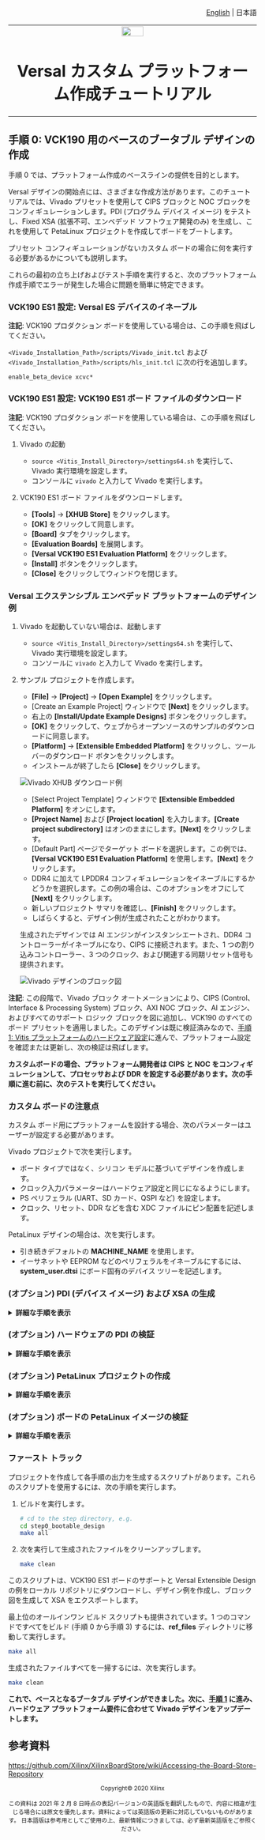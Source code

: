 <!--
# Copyright 2020 Xilinx Inc.
#
# Licensed under the Apache License, Version 2.0 (the "License");
# you may not use this file except in compliance with the License.
# You may obtain a copy of the License at
#
#     http://www.apache.org/licenses/LICENSE-2.0
#
# Unless required by applicable law or agreed to in writing, software
# distributed under the License is distributed on an "AS IS" BASIS,
# WITHOUT WARRANTIES OR CONDITIONS OF ANY KIND, either express or implied.
# See the License for the specific language governing permissions and
# limitations under the License.
-->
<p align="right"><a href="../../../README.md">English</a> | <a>日本語</a></p>

<table width="100%">
 <tr width="100%">
    <td align="center"><img src="https://japan.xilinx.com/content/dam/xilinx/imgs/press/media-kits/corporate/xilinx-logo.png" width="30%"/><h1>Versal カスタム プラットフォーム作成チュートリアル</h1>
    </td>
 </tr>
</table>

## 手順 0: VCK190 用のベースのブータブル デザインの作成

手順 0 では、プラットフォーム作成のベースラインの提供を目的とします。

Versal デザインの開始点には、さまざまな作成方法があります。このチュートリアルでは、Vivado プリセットを使用して CIPS ブロックと NOC ブロックをコンフィギュレーションします。PDI (プログラム デバイス イメージ) をテストし、Fixed XSA (拡張不可、エンベデッド ソフトウェア開発のみ) を生成し、これを使用して PetaLinux プロジェクトを作成してボードをブートします。

プリセット コンフィギュレーションがないカスタム ボードの場合に何を実行する必要があるかについても説明します。

これらの最初の立ち上げおよびテスト手順を実行すると、次のプラットフォーム作成手順でエラーが発生した場合に問題を簡単に特定できます。

### VCK190 ES1 設定: Versal ES デバイスのイネーブル

**注記**: VCK190 プロダクション ボードを使用している場合は、この手順を飛ばしてください。

`<Vivado_Installation_Path>/scripts/Vivado_init.tcl` および `<Vivado_Installation_Path>/scripts/hls_init.tcl` に次の行を追加します。

```
enable_beta_device xcvc*
```

### VCK190 ES1 設定: VCK190 ES1 ボード ファイルのダウンロード

**注記**: VCK190 プロダクション ボードを使用している場合は、この手順を飛ばしてください。

1. Vivado の起動

   - `source <Vitis_Install_Directory>/settings64.sh` を実行して、Vivado 実行環境を設定します。
   - コンソールに `vivado` と入力して Vivado を実行します。

2. VCK190 ES1 ボード ファイルをダウンロードします。

   - **\[Tools]** → **\[XHUB Store]** をクリックします。
   - **\[OK]** をクリックして同意します。
   - **\[Board]** タブをクリックします。
   - **\[Evaluation Boards]** を展開します。
   - **\[Versal VCK190 ES1 Evaluation Platform]** をクリックします。
   - **\[Install]** ボタンをクリックします。
   - **\[Close]** をクリックしてウィンドウを閉じます。

### Versal エクステンシブル エンベデッド プラットフォームのデザイン例

1. Vivado を起動していない場合は、起動します

   - `source <Vitis_Install_Directory>/settings64.sh` を実行して、Vivado 実行環境を設定します。
   - コンソールに `vivado` と入力して Vivado を実行します。

2. サンプル プロジェクトを作成します。

   - **\[File]** → **\[Project]** → **\[Open Example]** をクリックします。
   - \[Create an Example Project] ウィンドウで **\[Next]** をクリックします。
   - 右上の **\[Install/Update Example Designs]** ボタンをクリックします。
   - **\[OK]** をクリックして、ウェブからオープンソースのサンプルのダウンロードに同意します。
   - **\[Platform]** → **\[Extensible Embedded Platform]** をクリックし、ツールバーのダウンロード ボタンをクリックします。
   - インストールが終了したら **\[Close]** をクリックします。

   ![Vivado XHUB ダウンロード例](images/step0/vivado_download_example.png)

   - \[Select Project Template] ウィンドウで **\[Extensible Embedded Platform]** をオンにします。
   - **\[Project Name]** および **\[Project location]** を入力します。**\[Create project subdirectory]** はオンのままにします。**\[Next]** をクリックします。
   - \[Default Part] ページでターゲット ボードを選択します。この例では、**\[Versal VCK190 ES1 Evaluation Platform]** を使用します。**\[Next]** をクリックします。
   - DDR4 に加えて LPDDR4 コンフィギュレーションをイネーブルにするかどうかを選択します。この例の場合は、このオプションをオフにして **\[Next]** をクリックします。
   - 新しいプロジェクト サマリを確認し、**\[Finish]** をクリックします。
   - しばらくすると、デザイン例が生成されたことがわかります。

   生成されたデザインでは AI エンジンがインスタンシエートされ、DDR4 コントローラーがイネーブルになり、CIPS に接続されます。また、1 つの割り込みコントローラー、3 つのクロック、および関連する同期リセット信号も提供されます。

   ![Vivado デザインのブロック図](images/step0/vivado_design_diagram.png)

**注記**: この段階で、Vivado ブロック オートメーションにより、CIPS (Control、Interface \& Processing System) ブロック、AXI NOC ブロック、AI エンジン、およびすべてのサポート ロジック ブロックを図に追加し、VCK190 のすべてのボード プリセットを適用しました。このデザインは既に検証済みなので、[手順 1: Vitis プラットフォームのハードウェア設定](step1.md)に進んで、プラットフォーム設定を確認または更新し、次の検証は飛ばします。

**カスタムボードの場合、プラットフォーム開発者は CIPS と NOC をコンフィギュレーションして、プロセッサおよび DDR を設定する必要があります。次の手順に進む前に、次のテストを実行してください。**

### カスタム ボードの注意点

カスタム ボード用にプラットフォームを設計する場合、次のパラメーターはユーザーが設定する必要があります。

Vivado プロジェクトで次を実行します。

- ボード タイプではなく、シリコン モデルに基づいてデザインを作成します。
- クロック入力パラメーターはハードウェア設定と同じになるようにします。
- PS ペリフェラル (UART、SD カード、QSPI など) を設定します。
- クロック、リセット、DDR などを含む XDC ファイルにピン配置を記述します。

PetaLinux デザインの場合は、次を実行します。

- 引き続きデフォルトの **MACHINE\_NAME** を使用します。
- イーサネットや EEPROM などのペリフェラルをイネーブルにするには、**system\_user.dtsi** にボード固有のデバイス ツリーを記述します。

### (オプション) PDI (デバイス イメージ) および XSA の生成

<details>
  <summary><b>詳細な手順を表示</b></summary>
1. ブロック デザインを検証します。

   - ブロック図のツールバーの **\[Validate Design (F6)]** ボタンをクリックします

2. HDL ラッパーを作成します。

   - \[Sources] タブで system.bd を右クリックし、**\[Create HDL Wrapper]** をクリックします。ポップアップ ウィンドウで、\[Let Vivado Manage] を選択します。

3. デバイス イメージを生成します。

   - Flow Navigator で **\[Generate Device Image]** をクリックします。

   - 「No Implementation Results Available」というメッセージが表示されたら **\[Yes]** をクリックします。

   ![](./images/step0/vivado_no_imp_avail.png)

   - \[Launch Runs] ダイアログ ボックスのオプションはデフォルトのままで **\[OK]** をクリックします。

   ブロック図を生成し、インプリメンテーション全体を実行するには時間がかかります。

   PDI は `vck190_custom_platform.runs/impl_1/` に生成されます。

4. PetaLinux プロジェクト作成用に Fixed XSA をエクスポートします。

   a) **\[File] → \[Export] → \[Hardware]** をクリックし、\[Next] をクリックします。

   b) \[Output] を **\[Include Device Image]** にします。\[Next] をクリックします。

   c) 出力 XSA ファイル名とディレクトリを設定します。\[Next] をクリックします。

   \[Finish] をクリックします。

</details>

### (オプション) ハードウェアの PDI の検証

<details>
  <summary><b>詳細な手順を表示</b></summary>
1. XSCT でハードウェア サーバーを接続します。

   ```tcl
   # If JTAG cable is connected locally
   connect

   # If JTAG cable is connected on another server, launch hw_server on that server then connect to that remote hardware server
   connect -url TCP:<SERVER NAME or IP>:3121
   ```

2. XSCT で PDI をダウンロードします。

   ```tcl
   device program <PDI file>
   ```

   PDI プログラムはエラーなくダウンロードする必要があります。XSCT コンソールでエラーが発生した場合は、ブロック デザインの設定を確認してください。

   VCK190 ボードの UART コンソールに次の例のように表示されます。

<details>
  <summary><b>ログを表示</b></summary>

```
[8.716546]****************************************
[10.387178]Xilinx Versal Platform Loader and Manager
[15.181959]Release 2020.2   Nov 30 2020  -  07:20:11
[19.889662]Platform Version: v1.0 PMC: v1.0, PS: v1.0
[24.684093]BOOTMODE: 0, MULTIBOOT: 0x0
[28.172159]****************************************
[32.817343] 28.506881 ms for PrtnNum: 1, Size: 2224 Bytes
[37.939565]-------Loading Prtn No: 0x2
[41.975581] 0.531603 ms for PrtnNum: 2, Size: 48 Bytes
[46.307975]-------Loading Prtn No: 0x3
[153.848428] 104.031565 ms for PrtnNum: 3, Size: 57168 Bytes
[156.392071]-------Loading Prtn No: 0x4
[159.994956] 0.012506 ms for PrtnNum: 4, Size: 2512 Bytes
[165.110546]-------Loading Prtn No: 0x5
[168.715028] 0.014362 ms for PrtnNum: 5, Size: 3424 Bytes
[173.831756]-------Loading Prtn No: 0x6
[177.430206] 0.007693 ms for PrtnNum: 6, Size: 80 Bytes
[182.427400]+++++++Loading Image No: 0x2, Name: pl_cfi, Id: 0x18700000
[188.652918]-------Loading Prtn No: 0x7
[1564.072421] 1371.823162 ms for PrtnNum: 7, Size: 707472 Bytes
[1566.876806]-------Loading Prtn No: 0x8
[1956.351062] 385.792100 ms for PrtnNum: 8, Size: 365712 Bytes
[1959.102465]+++++++Loading Image No: 0x3, Name: fpd, Id: 0x0420C003
[1965.172668]-------Loading Prtn No: 0x9
[1969.287834] 0.436437 ms for PrtnNum: 9, Size: 992 Bytes
[1974.032078]***********Boot PDI Load: Done*************
[1979.057962]55080.597596 ms: ROM Time
[1982.528018]Total PLM Boot Time
```

</details>
PDI が正常にロードできない場合は、CIPS 設定を確認してください。

</details>

### (オプション) PetaLinux プロジェクトの作成

<details>
  <summary><b>詳細な手順を表示</b></summary>
カスタム デザインでは、独自の CIPS、NOC、および AI エンジンの接続とプロパティを設計した場合、このハードウェア デザインで Linux を問題なく起動できることを確認してから先に進むことをお勧めします。

この手順で簡単に確認するには、VCK190 のプリビルドのデバイス ツリーを使用します。イーサネット MAC の PHY アドレスなどのペリフェラル プロパティを設定しやすくなっています。これらの設定はボードによって異なります。カスタム ボードのボード立ち上げ段階中に BSP エンジニアが開発する必要があります。

1. XSA を使用して PetaLinux プロジェクトを作成します。

   ```bash
   petalinux-create -t project --template versal --force -n petalinux
   cd petalinux
   petalinux-config --get-hw-description=<path to xsa directory> --silentconfig
   ```

   - 作成される PetaLinux プロジェクト名は **petalinux** です。PetaLinux プロジェクト名は **petalinux-create -n** オプションで自由に変更できます。

2. VCK190 デバイス ツリーを適用します。

   - `petalinux-config` を実行します。
   - **\[DTG Settings]** をクリックします。
   - **MACHINE\_NAME** オプション (CONFIG\_SUBSYSTEM\_MACHINE\_NAME) に **versal-vck190-reva-x-ebm-02-reva** を入力します。

   **注記**: このプリセット デバイス設定により、デバイス ツリーにイーサネット PHY 情報が追加されます。[デバイス ツリーのソース コード][1]が PetaLinux プロジェクトに適用されます。

[1]: https://github.com/Xilinx/u-boot-xlnx/blob/master/arch/arm/dts/versal-vck190-revA-x-ebm-02-revA.dts ""
3. PetaLinux イメージのビルド

   ```bash
   petalinux-build
   petalinux-package --boot --u-boot
   ```

   **BOOT.BIN**、**boot.scr**、**image.ub** 出力ファイルは ***images/linux*** ディレクトリに含まれます。

</details>

### (オプション) ボードの PetaLinux イメージの検証

<details>
  <summary><b>詳細な手順を表示</b></summary>

1. **build/petalinux/images/linux** ディレクトリから **BOOT.BIN**、**image.ub**、および **boot.scr** を SD カード (fat32 パーティション) にコピーします。
2. SD カードを VCK190 に挿入し、ブート モードを SD boot (0001) に設定して、ボードを起動します。
3. Linux が正常に起動することを確認します。ユーザー名 root、パスワード root でログインします。

<details>
  <summary><b>ログを表示</b></summary>

  ``` root@petalinux:~# [391.115631]**************************************** [392.964450]Xilinx Versal Platform Loader and Manager [397.854212]Release 2020.2 Nov 30 2020 - 08:35:24 [402.657115]Platform Version: v1.0 PMC: v1.0, PS: v1.0 [407.546118]BOOTMODE: 14, MULTIBOOT: 0xF0000000 [411.825475]**************************************** [416.562993] 27.536159 ms for PrtnNum: 1, Size: 2224 Bytes [421.778446]-------Loading Prtn No: 0x2 [425.913643] 0.539328 ms for PrtnNum: 2, Size: 48 Bytes [430.334103]-------Loading Prtn No: 0x3 [460.345490] 26.411068 ms for PrtnNum: 3, Size: 55792 Bytes [462.806209]-------Loading Prtn No: 0x4 [469.349675] 2.942065 ms for PrtnNum: 4, Size: 6032 Bytes [471.634443]-------Loading Prtn No: 0x5 [475.247578] 0.018731 ms for PrtnNum: 5, Size: 80 Bytes PSM Firmware version: 2020.2 [Build: Nov 30 2020 08:35:39 ] [485.617643]+++++++Loading Image No: 0x2, Name: pl_cfi, Id: 0x18700000 [491.879575]-------Loading Prtn No: 0x6 [12215.749846] 11720.267596 ms for PrtnNum: 6, Size: 707472 Bytes [12218.734381]-------Loading Prtn No: 0x7 [12409.592215] 187.084284 ms for PrtnNum: 7, Size: 365712 Bytes [12412.438018]+++++++Loading Image No: 0x3, Name: fpd, Id: 0x0420C003 [12418.595431]-------Loading Prtn No: 0x8 [12425.245950] 2.878087 ms for PrtnNum: 8, Size: 992 Bytes [12427.832593]+++++++Loading Image No: 0x4, Name: apu_subsyste, Id: 0x1C000000 [12434.597334]-------Loading Prtn No: 0x9 [12451.208925] 12.838115 ms for PrtnNum: 9, Size: 24752 Bytes [12453.843937]-------Loading Prtn No: 0xA [12483.552243] 25.934581 ms for PrtnNum: 10, Size: 59360 Bytes [12486.274409]-------Loading Prtn No: 0xB [12875.033006] 384.984465 ms for PrtnNum: 11, Size: 883968 Bytes N[12877.994431]***** ** **Bont PDr Load:lDone***A****** ** [1i88a.177003]4t0.8 5415 ms: ROMOTime [12886.560593]cotal P M BootOTime BL31: Non secure code at 0x8000000 NOTICE: BL31: v2.2(debug):xilinx_rebase_v2.2_2020.1-10-ge6eea88b1 NOTICE: BL31: Built : 08:34:09, Nov 30 2020 INFO: GICv3 with legacy support detected. ARM GICv3 driver initialized in EL3 INFO: BL31: Initializing runtime services WARNING: BL31: cortex_a72: CPU workaround for 859971 was missing! INFO: BL31: cortex_a72: CPU workaround for cve_2017_5715 was applied INFO: BL31: cortex_a72: CPU workaround for cve_2018_3639 was applied INFO: BL31: Preparing for EL3 exit to normal world INFO: Entry point address = 0x8000000 INFO: SPSR = 0x3c9
U-Boot 2020.01 (Nov 30 2020 - 08:35:27 +0000)

Model: Xilinx Versal vck190 Eval board revA (EMMC) DRAM:  2 GiB EL Level:       EL2 MMC:   sdhci@f1040000: 1, sdhci@f1050000: 0 In:    serial@ff000000 Out:   serial@ff000000 Err:   serial@ff000000 Bootmode: LVL\_SHFT\_SD\_MODE1 Net: ZYNQ GEM: ff0c0000, mdio bus ff0c0000, phyaddr 1, interface rgmii-id

Warning: ethernet@ff0c0000 (eth0) using random MAC address - d6:20:82:36:90:32 eth0: ethernet@ff0c0000 ZYNQ GEM: ff0d0000, mdio bus ff0c0000, phyaddr 2, interface rgmii-id

Warning: ethernet@ff0d0000 (eth1) using random MAC address - 2a:64:10:c2:a6:be , eth1: ethernet@ff0d0000 Hit any key to stop autoboot:  0 switch to partitions #0, OK mmc0 is current device Scanning mmc 0:1... Found U-Boot script /boot.scr 2007 bytes read in 17 ms (115.2 KiB/s)

## Executing script at 20000000

17065984 bytes read in 1372 ms (11.9 MiB/s)

## Loading kernel from FIT Image at 10000000 ...

Using 'conf@system-top.dtb' configuration Trying 'kernel@1' kernel subimage Description:  Linux kernel Type:         Kernel Image Compression:  gzip compressed Data Start:   0x100000f8 Data Size:    8341982 Bytes = 8 MiB Architecture: AArch64 OS:           Linux Load Address: 0x00080000 Entry Point:  0x00080000 Hash algo:    sha256 Hash value:   2f80978de5abed593d2caad4b8322d21400424d2510173d49fa04f0d78e8b83f Verifying Hash Integrity ... sha256+ OK

## Loading ramdisk from FIT Image at 10000000 ...

Using 'conf@system-top.dtb' configuration Trying 'ramdisk@1' ramdisk subimage Description:  petalinux-image-minimal Type:         RAMDisk Image Compression:  uncompressed Data Start:   0x107fad60 Data Size:    8697128 Bytes = 8.3 MiB Architecture: AArch64 OS:           Linux Load Address: unavailable Entry Point:  unavailable Hash algo:    sha256 Hash value:   89c3603e8057b56af941cb225c0859d3e57fe2d6e04f0856a4dce74c41855e2e Verifying Hash Integrity ... sha256+ OK

## Loading fdt from FIT Image at 10000000 ...

Using 'conf@system-top.dtb' configuration Trying 'fdt@system-top.dtb' fdt subimage Description:  Flattened Device Tree blob Type:         Flat Device Tree Compression:  uncompressed Data Start:   0x107f4be8 Data Size:    24741 Bytes = 24.2 KiB Architecture: AArch64 Hash algo:    sha256 Hash value:   e3695fb8926b53c44738ceb4be473cef2bd53d6aaa49fd9c695af71d5ca3a80a Verifying Hash Integrity ... sha256+ OK Booting using the fdt blob at 0x107f4be8 Uncompressing Kernel Image Loading Ramdisk to 787b4000, end 78fff528 ... OK Loading Device Tree to 000000000fff6000, end 000000000ffff0a4 ... OK

Starting kernel ...

(skipping very long Linux boot log)

\[    6.149369] Run /init as init process INIT: version 2.88 booting Starting udev \[    6.229790] udevd\[264]: starting version 3.2.8 \[    6.234535] random: udevd: uninitialized urandom read (16 bytes read) \[    6.241009] random: udevd: uninitialized urandom read (16 bytes read) \[    6.247486] random: udevd: uninitialized urandom read (16 bytes read) \[    6.257326] udevd\[265]: starting eudev-3.2.8 \[    6.615105] random: fast init done \[    6.655502] EXT4-fs (mmcblk1p2): recovery complete \[    6.659634] FAT-fs (mmcblk1p1): Volume was not properly unmounted. Some data may be corrupt. Please run fsck. \[    6.660306] EXT4-fs (mmcblk1p2): mounted filesystem with ordered data mode. Opts: (null) Configuring packages on first boot.... (This may take several minutes. Please do not power off the machine.) Running postinst /etc/rpm-postinsts/100-sysvinit-inittab... update-rc.d: /etc/init.d/run-postinsts exists during rc.d purge (continuing) INIT: Entering runlevel: 5 Configuring network interfaces... \[    6.965895] pps pps0: new PPS source ptp0 \[    6.969920] macb ff0c0000.ethernet: gem-ptp-timer ptp clock registered. udhcpc: started, v1.31.0 udhcpc: sending discover udhcpc: sending discover udhcpc: sending discover udhcpc: no lease, forking to background done. Starting haveged: haveged: listening socket at 3 haveged: haveged starting up

Starting Dropbear SSH server: Generating 2048 bit rsa key, this may take a while... haveged: haveged: ver: 1.9.5; arch: generic; vend: ; build: (gcc 9.2.0 CTV); collect: 128K

haveged: haveged: cpu: (VC); data: 16K (D); inst: 16K (D); idx: 11/40; sz: 15456/64452

haveged: haveged: tot tests(BA8): A:1/1 B:1/1 continuous tests(B):  last entropy estimate 7.9996

haveged: haveged: fills: 0, ge\[   16.670222] random: crng init done nerated: 0

\[   16.675530] random: 7 urandom warning(s) missed due to ratelimiting Public key portion is: ssh-rsa AAAAB3NzaC1yc2EAAAADAQABAAABAQClK2Vcoh4YaCLp+s+owIWrtsm5rSzDMAd28vfmHU6grRmr+MQDpbZGelx8FW+7eOffSAbbfiVjrLNuiIP77neX3bfKir8Am6c4YTQCLUc06Mgao52pL0w2Vu+oa/DikBfR9iDkYBpQeO66eEnS3VXH8FwParDcwG475juQ06WO0PgbQh2PghNkW13yJF8vfk/hS9ZXn0MNbn96x+MVe6b70HZFmOllriJeEQj3eVgKKBaZZAYwEW24ynpCM0bWnFSzyohc3ZYTqRnOqXe9bie/Pr18vZs7kqkVUSKhuxstAGG/oRJAM46ODQNwLT8HzMSGnmXsN3pnW8XwFlMNMHHp root@petalinux Fingerprint: sha1!! 14:87:a7:46:70:bf:0e:a7:cb:75:fd:80:b9:79:e4:ce:7a:1b:25:f7 dropbear. Starting internet superserver: inetd. Starting syslogd/klogd: done Starting tcf-agent: OK

PetaLinux 2020.2 petalinux /dev/ttyAMA0

petalinux login:

```
</details>

</details>

### ファースト トラック

プロジェクトを作成して各手順の出力を生成するスクリプトがあります。これらのスクリプトを使用するには、次の手順を実行します。

1. ビルドを実行します。

   ```bash
   # cd to the step directory, e.g.
   cd step0_bootable_design
   make all
   ```

2. 次を実行して生成されたファイルをクリーンアップします。

   ```bash
   make clean
   ```

このスクリプトは、VCK190 ES1 ボードのサポートと Versal Extensible Design の例をローカル リポジトリにダウンロードし、デザイン例を作成し、ブロック図を生成して XSA をエクスポートします。

最上位のオールインワン ビルド スクリプトも提供されています。1 つのコマンドですべてをビルド (手順 0 から手順 3) するには、**ref\_files** ディレクトリに移動して実行します。

```bash
make all
```

生成されたファイルすべてを一掃するには、次を実行します。

```bash
make clean
```

**これで、ベースとなるブータブル デザインができました。次に、[手順 1](./step1.md) に進み、ハードウェア プラットフォーム要件に合わせて Vivado デザインをアップデートします。**

## 参考資料

https://github.com/Xilinx/XilinxBoardStore/wiki/Accessing-the-Board-Store-Repository

<p align="center"><sup>Copyright&copy; 2020 Xilinx</sup></p>
<p align="center"><sup>この資料は 2021 年 2 月 8 日時点の表記バージョンの英語版を翻訳したもので、内容に相違が生じる場合には原文を優先します。資料によっては英語版の更新に対応していないものがあります。
日本語版は参考用としてご使用の上、最新情報につきましては、必ず最新英語版をご参照ください。</sup></p>
